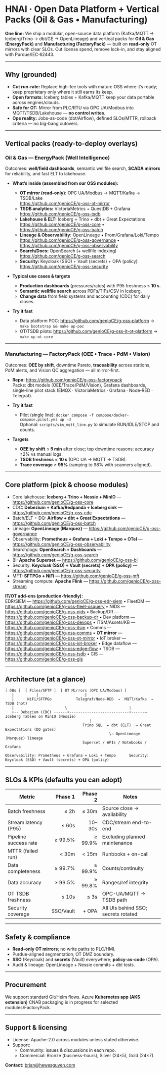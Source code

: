 
# HNAI · Open Data Platform + Vertical Packs (Oil & Gas • Manufacturing)

**One line:** We ship a modular, open-source data platform (Kafka/MQTT → Iceberg/Trino → dbt/GE → OpenLineage) and vertical packs for **Oil & Gas (EnergyPack)** and **Manufacturing (FactoryPack)** — built on **read-only** OT mirrors with clear SLOs. Cut license spend, remove lock-in, and stay aligned with Purdue/IEC‑62443.

---

## Why (grounded)

- **Cut run-rate:** Replace high-fee tools with mature OSS where it’s ready; keep proprietary only where it still earns its keep.  
- **Open formats:** Iceberg tables + Kafka/MQTT keep your data portable across engines/clouds.  
- **Safe for OT:** Mirror from PLC/RTU via OPC UA/Modbus into MQTT/TSDB/Lakehouse — **no control writes.**  
- **Ops reality:** Jobs-as-code (dbt/Airflow), defined SLOs/MTTR, rollback criteria — no big-bang cutovers.

---

## Vertical packs (ready-to-deploy overlays)

### Oil & Gas — **EnergyPack** (Well Intelligence)
Outcomes: **well/field dashboards**, semantic wellfile search, **SCADA mirrors** for reliability, and fast ELT to lakehouse.

- **What’s inside (assembled from our OSS modules):**
  - **OT mirror (read-only):** OPC UA/Modbus → MQTT/Kafka → TSDB/Lake  
    https://github.com/genioCE/g-oss-ot-mirror
  - **TSDB analytics:** VictoriaMetrics + QuestDB + Grafana  
    https://github.com/genioCE/g-oss-tsdb
  - **Lakehouse & ELT:** Iceberg + Trino + dbt + Great Expectations  
    https://github.com/genioCE/g-oss-core • https://github.com/genioCE/g-oss-batch
  - **Lineage & Observability:** OpenLineage • Prom/Grafana/Loki/Tempo  
    https://github.com/genioCE/g-oss-governance • https://github.com/genioCE/g-oss-observability
  - **Search/Docs:** OpenSearch (+ wellfile indexing)  
    https://github.com/genioCE/g-oss-search
  - **Security:** Keycloak (SSO) + Vault (secrets) + OPA (policy)  
    https://github.com/genioCE/g-oss-security

- **Typical use cases & targets**
  - **Production dashboards** (pressures/rates) with P95 freshness ≤ **10 s**.  
  - **Semantic wellfile search** across PDFs/TIFs/CSV in Iceberg.  
  - **Change data** from field systems and accounting (CDC) for daily closes.

- **Try it fast**
  - Data platform POC: https://github.com/genioCE/g-oss-platform → `make bootstrap && make up-poc`  
  - OT/TSDB pilots: https://github.com/genioCE/g-oss-it-ot-platform → `make up-ot-core`

---

### Manufacturing — **FactoryPack** (OEE • Trace • PdM • Vision)
Outcomes: **OEE by shift**, downtime Pareto, **traceability** across stations, PdM alerts, and Vision QC aggregation — all mirror‑first.

- **Repo:** https://github.com/genioCE/g-oss-factorypack  
  Packs: dbt models (OEE/Trace/PdM/Vision), Grafana dashboards, single‑line pilot stack (EMQX · VictoriaMetrics · Grafana · Node‑RED · Telegraf).

- **Try it fast**
  - Pilot (single line): `docker compose -f compose/docker-compose.pilot.yml up -d`  
    Optional: `scripts/sim_mqtt_line.py` to simulate RUN/IDLE/STOP and counts.

- **Targets**
  - **OEE by shift** ≤ **5 min** after close; top downtime reasons; accuracy ±2% vs manual logs.  
  - **TSDB freshness** ≤ **10 s** (OPC UA → MQTT → TSDB).  
  - **Trace coverage** ≥ **95%** (ramping to 98% with scanners aligned).

---

## Core platform (pick & choose modules)

- Core lakehouse: **Iceberg + Trino + Nessie + MinIO** — https://github.com/genioCE/g-oss-core  
- CDC: **Debezium + Kafka/Redpanda + Iceberg sink** — https://github.com/genioCE/g-oss-cdc  
- Batch/ELT + DQ: **Airflow + dbt + Great Expectations** — https://github.com/genioCE/g-oss-batch  
- Lineage: **OpenLineage (Marquez)** — https://github.com/genioCE/g-oss-governance  
- Observability: **Prometheus + Grafana + Loki + Tempo + OTel** — https://github.com/genioCE/g-oss-observability  
- Search/logs: **OpenSearch + Dashboards** — https://github.com/genioCE/g-oss-search  
- BI: **Apache Superset** — https://github.com/genioCE/g-oss-bi  
- Security: **Keycloak (SSO) + Vault (secrets) + OPA (policy)** — https://github.com/genioCE/g-oss-security  
- MFT: **SFTPGo + NiFi** — https://github.com/genioCE/g-oss-mft  
- Streaming compute: **Apache Flink** — https://github.com/genioCE/g-oss-stream  

**IT/OT add‑ons (production‑friendly):**  
EDR/SIEM — https://github.com/genioCE/g-oss-edr-siem • FleetDM — https://github.com/genioCE/g-oss-fleet-osquery • NIDS — https://github.com/genioCE/g-oss-nids • Backup/DR — https://github.com/genioCE/g-oss-backup-dr • Dev platform — https://github.com/genioCE/g-oss-devops • ITSM/Assets/KB — https://github.com/genioCE/g-oss-itsm • Comms — https://github.com/genioCE/g-oss-comms • **OT mirror** — https://github.com/genioCE/g-oss-ot-mirror • IoT broker — https://github.com/genioCE/g-oss-iot-broker • Edge dataflow — https://github.com/genioCE/g-oss-edge-flow • TSDB — https://github.com/genioCE/g-oss-tsdb • GIS — https://github.com/genioCE/g-oss-gis

---

## Architecture (at a glance)

```
[ DBs ]  [ Files/SFTP ]  [ OT Mirrors (OPC UA/Modbus) ]
   |          |                     |
   |      NiFi/SFTPGo           Telegraf/Node-RED  →  MQTT/Kafka  →  TSDB (hot)
   |                       \                            |
   +-- Debezium (CDC) ------+---------------------------+------→  Iceberg Tables on MinIO (Nessie)
                                      |
                                   Trino SQL  ← dbt (ELT)  → Great Expectations (DQ gates)
                                               \→ OpenLineage (Marquez) lineage
                                   Superset / APIs / Notebooks / Grafana

Observability: Prometheus + Grafana + Loki + Tempo      Security: Keycloak (SSO) + Vault (secrets) + OPA (policy)
```

---

## SLOs & KPIs (defaults you can adopt)

| Metric                     | Phase 1        | Phase 2        | Notes                                |
|---                         |---:            |---:            |---                                   |
| Batch freshness            | ≤ 2h           | ≤ 30m          | Source close → availability          |
| Stream latency (P95)       | ≤ 60s          | 10–30s         | CDC/stream end-to-end                |
| Pipeline success rate      | ≥ 99.5%        | ≥ 99.9%        | Excluding planned maintenance        |
| MTTR (failed run)          | < 30m          | < 15m          | Runbooks + on-call                   |
| Data completeness          | ≥ 99.7%        | ≥ 99.9%        | Counts/continuity                    |
| Data accuracy              | ≥ 99.5%        | ≥ 99.8%        | Ranges/ref integrity                 |
| OT TSDB freshness          | ≤ 10s          | ≤ 3s           | OPC-UA/MQTT → TSDB path              |
| Security coverage          | SSO/Vault      | + OPA          | All UIs behind SSO; secrets rotated  |

---

## Safety & compliance

- **Read-only OT mirrors**; no write paths to PLC/HMI.  
- Purdue-aligned segmentation; OT DMZ boundary.  
- **SSO** (Keycloak) and **secrets** (Vault) everywhere; **policy-as-code** (OPA).  
- Audit & lineage: OpenLineage + Nessie commits + dbt tests.

---

## Procurement

We support standard Git/Helm flows. Azure **Kubernetes app (AKS extension)** CNAB packaging is in progress for selected modules/FactoryPack.

---

## Support & licensing

- License: Apache-2.0 across modules unless stated otherwise.  
- Support:
  - Community: issues & discussions in each repo.  
  - Commercial: Bronze (business-hours), Silver (24×5), Gold (24×7).

**Contact:** brian@hewesguyen.com
